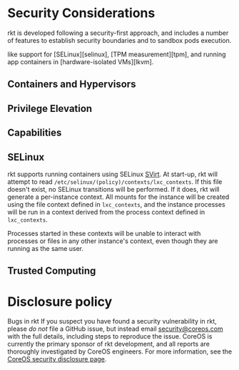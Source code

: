 # Security Considerations

rkt is developed following a security-first approach, and includes a number of features to establish security boundaries and to sandbox pods execution.


like support for [SELinux][selinux], [TPM measurement][tpm], and running app containers in [hardware-isolated VMs][lkvm].

## Containers and Hypervisors



## Privilege Elevation 

## Capabilities

## SELinux

rkt supports running containers using SELinux [SVirt](http://selinuxproject.org/page/SVirt).
At start-up, rkt will attempt to read `/etc/selinux/(policy)/contexts/lxc_contexts`.
If this file doesn't exist, no SELinux transitions will be performed.
If it does, rkt will generate a per-instance context.
All mounts for the instance will be created using the file context defined in `lxc_contexts`, and the instance processes will be run in a context derived from the process context defined in `lxc_contexts`.

Processes started in these contexts will be unable to interact with processes or files in any other instance's context, even though they are running as the same user.

## Trusted Computing

# Disclosure policy

Bugs in rkt If you suspect you have found a security vulnerability in rkt, please *do not* file a GitHub issue, but instead email <security@coreos.com> with the full details, including steps to reproduce the issue.
CoreOS is currently the primary sponsor of rkt development, and all reports are thoroughly investigated by CoreOS engineers.
For more information, see the [CoreOS security disclosure page](https://coreos.com/security/disclosure/).

